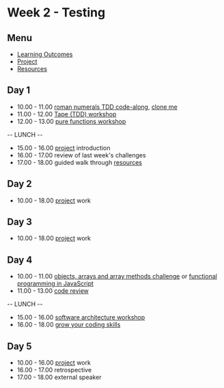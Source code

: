 # Week 2 - Testing


## Menu
- [Learning Outcomes](learning-outcomes.md)
- [Project](project.md)
- [Resources](resources.md)


## Day 1

- 10.00 - 11.00 [roman numerals TDD code-along](https://github.com/foundersandcoders/roman-numeral-tdd-codealong), [clone me](https://github.com/turnintocoders/ws-tdd-code-along)
- 11.00 - 12.00 [Tape (TDD) workshop](https://github.com/AbdullahChaudhry/fizzbuzz)
- 12.00 - 13.00 [pure functions workshop](https://github.com/foundersandcoders/ws-pure-functions-easy-testing)

-- LUNCH --

- 15.00 - 16.00 [project](project.md) introduction
- 16.00 - 17.00 review of last week's challenges
- 17.00 - 18.00 guided walk through [resources](resources.md)


## Day 2

- 10.00 - 18.00 [project](project.md) work


## Day 3

- 10.00 - 18.00 [project](project.md) work


## Day 4

- 10.00 - 11.00 [objects, arrays and array methods challenge](https://github.com/foundersandcoders/mc-objects-and-arrays) or [functional programming in JavaScript](https://github.com/katkelemen/FuncProgMorninChallenge)
- 11.00 - 13.00 [code review](https://github.com/thoughtbot/guides/tree/master/code-review)

-- LUNCH --

- 15.00 - 16.00 [software architecture workshop](https://github.com/foundersandcoders/Workshop-Software-Architecture-Design)
- 16.00 - 18.00 [grow your coding skills](resources.md#javascript)


## Day 5

- 10.00 - 16.00 [project](project.md) work
- 16.00 - 17.00 retrospective
- 17.00 - 18.00 external speaker

